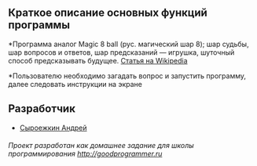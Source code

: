 ## Краткое описание основных функций программы
  *Программа аналог Magic 8 ball (рус. магический шар 8); шар судьбы, шар вопросов и ответов, шар предсказаний — 
  игрушка, шуточный способ предсказывать будущее.
  [Статья на Wikipedia](https://ru.wikipedia.org/wiki/Magic_8_ball) 
 
  *Пользователю необходимо загадать вопрос и запустить программу, далее следовать инструкции на экране
  
## Разработчик

  * [Сыроежкин Андрей](https://github.com/MrBeean)
  
###### Проект разработан как домашнее задание для школы программирования http://goodprogrammer.ru
    